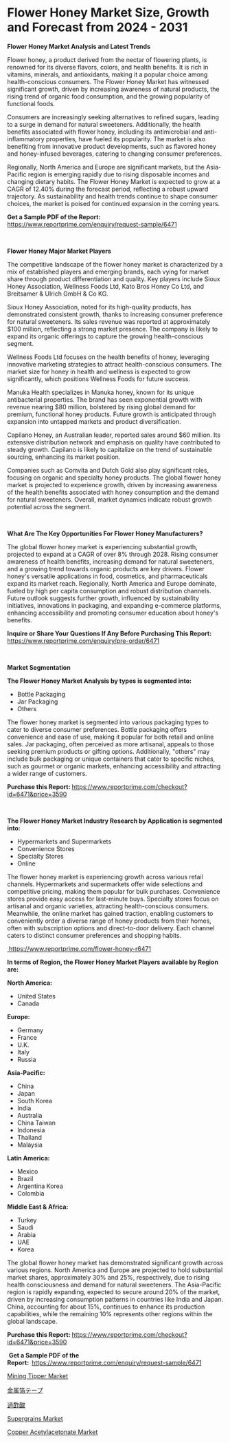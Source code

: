 <p><h1>Flower Honey Market Size, Growth and Forecast from 2024 - 2031</h1></p><p><strong>Flower Honey Market Analysis and Latest Trends</strong></p>
<p><p>Flower honey, a product derived from the nectar of flowering plants, is renowned for its diverse flavors, colors, and health benefits. It is rich in vitamins, minerals, and antioxidants, making it a popular choice among health-conscious consumers. The Flower Honey Market has witnessed significant growth, driven by increasing awareness of natural products, the rising trend of organic food consumption, and the growing popularity of functional foods.</p><p>Consumers are increasingly seeking alternatives to refined sugars, leading to a surge in demand for natural sweeteners. Additionally, the health benefits associated with flower honey, including its antimicrobial and anti-inflammatory properties, have fueled its popularity. The market is also benefiting from innovative product developments, such as flavored honey and honey-infused beverages, catering to changing consumer preferences.</p><p>Regionally, North America and Europe are significant markets, but the Asia-Pacific region is emerging rapidly due to rising disposable incomes and changing dietary habits. The Flower Honey Market is expected to grow at a CAGR of 12.40% during the forecast period, reflecting a robust upward trajectory. As sustainability and health trends continue to shape consumer choices, the market is poised for continued expansion in the coming years.</p></p>
<p><strong>Get a Sample PDF of the Report:&nbsp;</strong> <a href="https://www.reportprime.com/enquiry/request-sample/6471">https://www.reportprime.com/enquiry/request-sample/6471</a></p>
<p>&nbsp;</p>
<p><strong>Flower Honey Major Market Players</strong></p>
<p><p>The competitive landscape of the flower honey market is characterized by a mix of established players and emerging brands, each vying for market share through product differentiation and quality. Key players include Sioux Honey Association, Wellness Foods Ltd, Kato Bros Honey Co Ltd, and Breitsamer & Ulrich GmbH & Co KG.</p><p>Sioux Honey Association, noted for its high-quality products, has demonstrated consistent growth, thanks to increasing consumer preference for natural sweeteners. Its sales revenue was reported at approximately $100 million, reflecting a strong market presence. The company is likely to expand its organic offerings to capture the growing health-conscious segment.</p><p>Wellness Foods Ltd focuses on the health benefits of honey, leveraging innovative marketing strategies to attract health-conscious consumers. The market size for honey in health and wellness is expected to grow significantly, which positions Wellness Foods for future success.</p><p>Manuka Health specializes in Manuka honey, known for its unique antibacterial properties. The brand has seen exponential growth with revenue nearing $80 million, bolstered by rising global demand for premium, functional honey products. Future growth is anticipated through expansion into untapped markets and product diversification.</p><p>Capilano Honey, an Australian leader, reported sales around $60 million. Its extensive distribution network and emphasis on quality have contributed to steady growth. Capilano is likely to capitalize on the trend of sustainable sourcing, enhancing its market position.</p><p>Companies such as Comvita and Dutch Gold also play significant roles, focusing on organic and specialty honey products. The global flower honey market is projected to experience growth, driven by increasing awareness of the health benefits associated with honey consumption and the demand for natural sweeteners. Overall, market dynamics indicate robust growth potential across the segment.</p></p>
<p>&nbsp;</p>
<p><strong>What Are The Key Opportunities For Flower Honey Manufacturers?</strong></p>
<p><p>The global flower honey market is experiencing substantial growth, projected to expand at a CAGR of over 8% through 2028. Rising consumer awareness of health benefits, increasing demand for natural sweeteners, and a growing trend towards organic products are key drivers. Flower honey's versatile applications in food, cosmetics, and pharmaceuticals expand its market reach. Regionally, North America and Europe dominate, fueled by high per capita consumption and robust distribution channels. Future outlook suggests further growth, influenced by sustainability initiatives, innovations in packaging, and expanding e-commerce platforms, enhancing accessibility and promoting consumer education about honey's benefits.</p></p>
<p><strong>Inquire or Share Your Questions If Any Before Purchasing This Report:</strong> <a href="https://www.reportprime.com/enquiry/pre-order/6471">https://www.reportprime.com/enquiry/pre-order/6471</a></p>
<p>&nbsp;</p>
<p><strong>Market Segmentation</strong></p>
<p><strong>The Flower Honey Market Analysis by types is segmented into:</strong></p>
<p><ul><li>Bottle Packaging</li><li>Jar Packaging</li><li>Others</li></ul></p>
<p><p>The flower honey market is segmented into various packaging types to cater to diverse consumer preferences. Bottle packaging offers convenience and ease of use, making it popular for both retail and online sales. Jar packaging, often perceived as more artisanal, appeals to those seeking premium products or gifting options. Additionally, "others" may include bulk packaging or unique containers that cater to specific niches, such as gourmet or organic markets, enhancing accessibility and attracting a wider range of customers.</p></p>
<p><strong>Purchase this Report:&nbsp;</strong><a href="https://www.reportprime.com/checkout?id=6471&price=3590">https://www.reportprime.com/checkout?id=6471&price=3590</a></p>
<p>&nbsp;</p>
<p><strong>The Flower Honey Market Industry Research by Application is segmented into:</strong></p>
<p><ul><li>Hypermarkets and Supermarkets</li><li>Convenience Stores</li><li>Specialty Stores</li><li>Online</li></ul></p>
<p><p>The flower honey market is experiencing growth across various retail channels. Hypermarkets and supermarkets offer wide selections and competitive pricing, making them popular for bulk purchases. Convenience stores provide easy access for last-minute buys. Specialty stores focus on artisanal and organic varieties, attracting health-conscious consumers. Meanwhile, the online market has gained traction, enabling customers to conveniently order a diverse range of honey products from their homes, often with subscription options and direct-to-door delivery. Each channel caters to distinct consumer preferences and shopping habits.</p></p>
<p><a href="https://www.reportprime.com/flower-honey-r6471">&nbsp;https://www.reportprime.com/flower-honey-r6471</a></p>
<p><strong>In terms of Region, the Flower Honey Market Players available by Region are:</strong></p>
<p>
    <p> <strong> North America: </strong>
        <ul>
            <li>United States</li>
            <li>Canada</li>
        </ul>
        </p> 
    <p> <strong> Europe: </strong>
        <ul>
            <li>Germany</li>
            <li>France</li>
            <li>U.K.</li>
            <li>Italy</li>
            <li>Russia</li>
        </ul>
        </p> 
    <p> <strong> Asia-Pacific: </strong>
        <ul>
            <li>China</li>
            <li>Japan</li>
            <li>South Korea</li>
            <li>India</li>
            <li>Australia</li>
            <li>China Taiwan</li>
            <li>Indonesia</li>
            <li>Thailand</li>
            <li>Malaysia</li>
        </ul>
        </p> 
    <p> <strong> Latin America: </strong>
        <ul>
            <li>Mexico</li>
            <li>Brazil</li>
            <li>Argentina Korea</li>
            <li>Colombia</li>
        </ul>
        </p> 
    <p> <strong> Middle East & Africa: </strong>
        <ul>
            <li>Turkey</li>
            <li>Saudi</li>
            <li>Arabia</li>
            <li>UAE</li>
            <li>Korea</li>
        </ul>
    </p>
    </p>
<p><p>The global flower honey market has demonstrated significant growth across various regions. North America and Europe are projected to hold substantial market shares, approximately 30% and 25%, respectively, due to rising health consciousness and demand for natural sweeteners. The Asia-Pacific region is rapidly expanding, expected to secure around 20% of the market, driven by increasing consumption patterns in countries like India and Japan. China, accounting for about 15%, continues to enhance its production capabilities, while the remaining 10% represents other regions within the global landscape.</p></p>
<p><strong>Purchase this Report: </strong><a href="https://www.reportprime.com/checkout?id=6471&price=3590">https://www.reportprime.com/checkout?id=6471&price=3590</a></p>
<p>&nbsp;<strong>Get a Sample PDF of the Report:&nbsp;&nbsp;</strong><a href="https://www.reportprime.com/enquiry/request-sample/6471">https://www.reportprime.com/enquiry/request-sample/6471</a></p>
<p><strong></strong></p>
<p><p><a href="https://www.linkedin.com/pulse/deep-dive-mining-tipper-market-itstrends-segmentation-competitive-famif?trackingId=ily%2BoEgqSyuhgC9RkFIwJA%3D%3D">Mining Tipper Market</a></p><p><a href="https://medium.com/@eunawiegad2023/%E9%87%91%E7%AE%94%E3%83%86%E3%83%BC%E3%83%97%E5%B8%82%E5%A0%B4%E3%81%AE%E6%96%B0%E8%88%88%E3%83%88%E3%83%AC%E3%83%B3%E3%83%89-2024%E5%B9%B4%E3%81%8B%E3%82%892031%E5%B9%B4%E3%81%BE%E3%81%A7%E3%81%AE%E3%82%B0%E3%83%AD%E3%83%BC%E3%83%90%E3%83%AB%E5%B1%95%E6%9C%9B%E3%81%A8%E5%B0%86%E6%9D%A5%E3%81%AE%E5%B1%95%E6%9C%9B-9520316fa0dd">金属箔テープ</a></p><p><a href="https://medium.com/@eunawiegad2023/%E3%82%B0%E3%83%AD%E3%83%BC%E3%83%90%E3%83%AB%E9%81%8E%E9%85%B8%E5%8C%96%E9%85%A2%E9%85%B8%E5%B8%82%E5%A0%B4%E3%81%AE%E6%A9%9F%E4%BC%9A%E3%81%A82024%E5%B9%B4%E3%81%8B%E3%82%892031%E5%B9%B4%E3%81%BE%E3%81%A7%E3%81%AE%E4%BA%88%E6%B8%AC-a432c7297486">過酢酸</a></p><p><a href="https://github.com/hgf64gh/Market-Research-Report-List-1/blob/main/supergrains-market.md">Supergrains Market</a></p><p><a href="https://medium.com/@mayrussel2007/copper-acetylacetonate-market-emerging-trends-and-future-prospects-for-period-from-2024-to-2031-fb308b75c9e1">Copper Acetylacetonate Market</a></p></p>